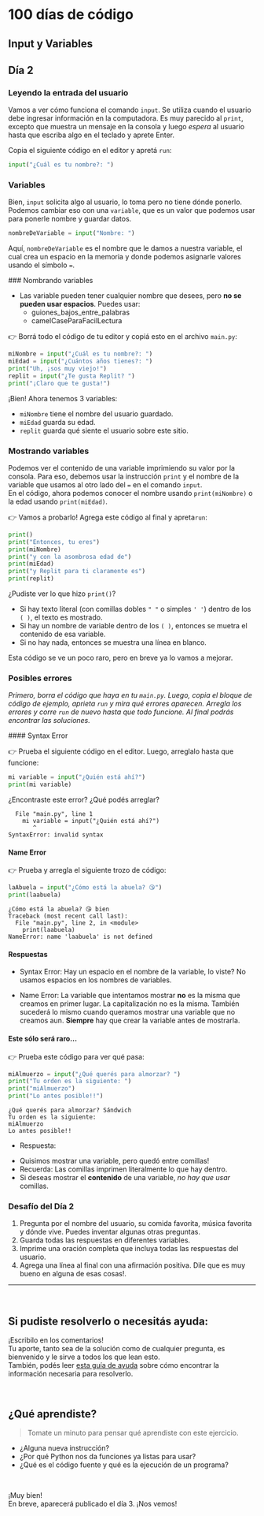 <!--
.. title: 100 días de código: Día 2
.. slug: dia-2
.. date: 2022-10-27 10:42:41 UTC-03:00
.. tags: 100daysofcode
.. category: 
.. link: 
.. description: 100 días de código en Python: Input y variables
.. type: text
.. author: Nahuel Tori
-->

# 100 días de código
## Input y Variables


## Día 2

### Leyendo la entrada del usuario

Vamos a ver cómo funciona el comando `input`. Se utiliza cuando el usuario debe ingresar información en la computadora. Es muy parecido al `print`, excepto que muestra un mensaje en la consola y luego _espera_ al usuario hasta que escriba algo en el teclado y aprete Enter.


Copia el siguiente código en el editor y apretá `run`:

``` python
input("¿Cuál es tu nombre?: ")
```



### Variables

Bien, `input` solicita algo al usuario, lo toma pero no tiene dónde ponerlo. Podemos cambiar eso con una `variable`, que es un valor que podemos usar para ponerle nombre y guardar datos.


``` python
nombreDeVariable = input("Nombre: ")
```

Aquí, `nombreDeVariable` es el nombre que le damos a nuestra variable, el cual crea un espacio en la memoria y donde podemos asignarle valores usando el símbolo `=`.


### Nombrando variables

* Las variable pueden tener cualquier nombre que desees, pero **no se pueden usar espacios**. Puedes usar:
  * guiones_bajos_entre_palabras
  * camelCaseParaFacilLectura

👉 Borrá todo el código de tu editor y copiá esto en el archivo `main.py`:
``` python
miNombre = input("¿Cuál es tu nombre?: ")
miEdad = input("¿Cuántos años tienes?: ")
print("Uh, ¡sos muy viejo!")
replit = input("¿Te gusta Replit? ")
print("¡Claro que te gusta!")
```

¡Bien! Ahora tenemos 3 variables:
- `miNombre` tiene el nombre del usuario guardado.
- `miEdad` guarda su edad.
- `replit` guarda qué siente el usuario sobre este sitio.

### Mostrando variables

Podemos ver el contenido de una variable imprimiendo su valor por la consola. Para eso, debemos usar la instrucción `print` y el nombre de la variable que usamos al otro lado del `=` en el comando `input`.  
En el código, ahora podemos conocer el nombre usando `print(miNombre)` o la edad usando `print(miEdad)`.

👉 Vamos a probarlo! Agrega este código al final y apreta`run`:
``` python
print()
print("Entonces, tu eres")
print(miNombre)
print("y con la asombrosa edad de")
print(miEdad)
print("y Replit para ti claramente es")
print(replit)
```

¿Pudiste ver lo que hizo `print()`?
* Si hay texto literal (con comillas dobles `" "` o simples `' '`) dentro de los `( )`, el texto es mostrado.
* Si hay un nombre de variable dentro de los `( )`, entonces se muetra el contenido de esa variable.
* Si no hay nada, entonces se muestra una línea en blanco.

Esta código se ve un poco raro, pero en breve ya lo vamos a mejorar.


### Posibles errores

_Primero, borra el código que haya en tu `main.py`. Luego, copia el bloque de código de ejemplo, aprieta `run` y mira qué errores aparecen. Arregla los errores y corre `run` de nuevo hasta que todo funcione._
_Al final podrás encontrar las soluciones._

#### Syntax Error

👉 Prueba el siguiente código en el editor. Luego, arreglalo hasta que funcione:

``` python
mi variable = input("¿Quién está ahí?")
print(mi variable)
```

¿Encontraste este error? ¿Qué podés arreglar?
```
  File "main.py", line 1
    mi variable = input("¿Quién está ahí?")
       ^
SyntaxError: invalid syntax
```


#### Name Error

👉 Prueba y arregla el siguiente trozo de código:

``` python
laAbuela = input("¿Cómo está la abuela? 😘")
print(laabuela)
```

```
¿Cómo está la abuela? 😘 bien
Traceback (most recent call last):
  File "main.py", line 2, in <module>
    print(laabuela)
NameError: name 'laabuela' is not defined
```


#### Respuestas

- Syntax Error: Hay un espacio en el nombre de la variable, lo viste? No usamos espacios en los nombres de variables.

- Name Error: La variable que intentamos mostrar **no** es la misma que creamos en primer lugar. La capitalización no es la misma. También sucederá lo mismo cuando queramos mostrar una variable que no creamos aun. **Siempre** hay que crear la variable antes de mostrarla.



#### Este sólo será raro...

👉 Prueba este código para ver qué pasa:

``` python
miAlmuerzo = input("¿Qué querés para almorzar? ")
print("Tu orden es la siguiente: ")
print("miAlmuerzo")
print("Lo antes posible!!")
```

```
¿Qué querés para almorzar? Sándwich
Tu orden es la siguiente: 
miAlmuerzo
Lo antes posible!!
```

* Respuesta:
- Quisimos mostrar una variable, pero quedó entre comillas!
- Recuerda: Las comillas imprimen literalmente lo que hay dentro.
- Si deseas mostrar el **contenido** de una variable, _no hay que usar_ comillas.


### Desafío del Día 2

1. Pregunta por el nombre del usuario, su comida favorita, música favorita y dónde vive. Puedes inventar algunas otras preguntas.
2. Guarda todas las respuestas en diferentes variables.
3. Imprime una oración completa que incluya todas las respuestas del usuario.
4. Agrega una línea al final con una afirmación positiva. Dile que es muy bueno en alguna de esas cosas!.



---

<br>

## Si pudiste resolverlo o necesitás ayuda:
¡Escribilo en los comentarios!  
Tu aporte, tanto sea de la solución como de cualquier pregunta, es bienvenido y le sirve a todos los que lean esto.  
También, podés leer [esta guía de ayuda](../../como-encontrar-ayuda.md) sobre cómo encontrar la información necesaria para resolverlo.

<br>

 ## ¿Qué aprendiste?
> Tomate un minuto para pensar qué aprendiste con este ejercicio.

- ¿Alguna nueva instrucción?
- ¿Por qué Python nos da funciones ya listas para usar?
- ¿Qué es el código fuente y qué es la ejecución de un programa?



<br>

¡Muy bien!  
En breve, aparecerá publicado el día 3. ¡Nos vemos!

<br>

